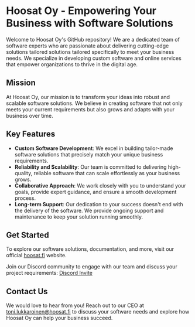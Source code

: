 # Hoosat Oy - Empowering Your Business with Software Solutions

Welcome to Hoosat Oy's GitHub repository! We are a dedicated team of software experts who are passionate about delivering cutting-edge solutions tailored solutions tailored specifically to meet your business needs. We specialize in developing custom software and online services that empower organizations to thrive in the digital age.

## Mission
At Hoosat Oy, our mission is to transform your ideas into robust and scalable software solutions. We believe in creating software that not only meets your current requirements but also grows and adapts with your business over time.

## Key Features
- **Custom Software Development**: We excel in building tailor-made software solutions that precisely match your unique business requirements.
- **Reliability and Scalability**: Our team is committed to delivering high-quality, reliable software that can scale effortlessly as your business grows.
- **Collaborative Approach**: We work closely with you to understand your goals, provide expert guidance, and ensure a smooth development process.
- **Long-term Support**: Our dedication to your success doesn't end with the delivery of the software. We provide ongoing support and maintenance to keep your solution running smoothly.

## Get Started
To explore our software solutions, documentation, and more, visit our official [hoosat.fi](https://hoosat.fi) website.

Join our Discord community to engage with our team and discuss your project requirements: [Discord Invite](https://discord.gg/UXPFcPaPBg)

## Contact Us
We would love to hear from you! Reach out to our CEO at toni.lukkaroinen@hoosat.fi to discuss your software needs and explore how Hoosat Oy can help your business succeed.
